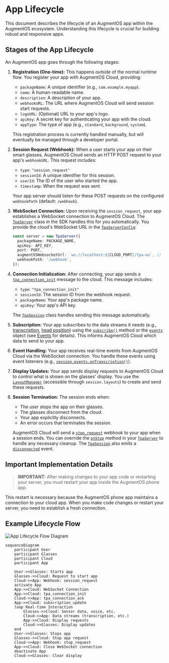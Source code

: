 # App Lifecycle


This document describes the lifecycle of an AugmentOS app within the AugmentOS ecosystem. Understanding this lifecycle is crucial for building robust and responsive apps.

## Stages of the App Lifecycle

An AugmentOS app goes through the following stages:

1.  **Registration (One-time):**  This happens *outside* of the normal runtime flow. You register your app with AugmentOS Cloud, providing:
    *   `packageName`: A unique identifier (e.g., `com.example.myapp`).
    *   `name`: A human-readable name.
    *   `description`: A description of your app.
    *   `webhookURL`: The URL where AugmentOS Cloud will send session start requests.
    *   `logoURL`: (Optional) URL to your app's logo.
    *   `apiKey`: A secret key for authenticating your app with the cloud.
    *   `appType`:  The type of app (e.g., `standard`, `background`, `system`).

    This registration process is currently handled manually, but will eventually be managed through a developer portal.

2.  **Session Request (Webhook):** When a user starts your app on their smart glasses, AugmentOS Cloud sends an HTTP POST request to your app's `webhookURL`. This request includes:

    *   `type`: `"session_request"`
    *   `sessionId`: A unique identifier for this session.
    *   `userId`:  The ID of the user who started the app.
    *   `timestamp`: When the request was sent.

    Your app server should listen for these POST requests on the configured `webhookPath` (default: `/webhook`).

3.  **WebSocket Connection:**  Upon receiving the `session_request`, your app establishes a WebSocket connection to AugmentOS Cloud. The [`TpaServer`](/reference/tpa-server) class in the SDK handles this for you automatically. You provide the cloud's WebSocket URL in the [`TpaServerConfig`](/reference/tpa-server#configuration):

    ```typescript
    const server = new TpaServer({
      packageName: PACKAGE_NAME,
      apiKey: API_KEY,
      port: PORT,
      augmentOSWebsocketUrl: `ws://localhost:${CLOUD_PORT}/tpa-ws`, // Or your cloud URL
      webhookPath: '/webhook',
    });
    ```

4.  **Connection Initialization:**  After connecting, your app sends a [`tpa_connection_init`](/reference/interfaces/message-types#tpaconnectioninit) message to the cloud. This message includes:

    *   `type`: `"tpa_connection_init"`
    *   `sessionId`:  The session ID from the webhook request.
    *   `packageName`:  Your app's package name.
    *   `apiKey`:  Your app's API key.

    The [`TpaSession`](/reference/tpa-session) class handles sending this message automatically.

5.  **Subscription:**  Your app subscribes to the data streams it needs (e.g., [transcription](/reference/interfaces/event-types#transcriptiondata), [head position](/reference/interfaces/event-types#headposition)) using the [`subscribe()`](/reference/tpa-session#subscribe) method or the [`events`](/reference/managers/event-manager) object (see [Events](./events) for details). This informs AugmentOS Cloud which data to send to your app.

6.  **Event Handling:**  Your app receives real-time events from AugmentOS Cloud via the WebSocket connection. You handle these events using event listeners (e.g., [`session.events.onTranscription()`](/reference/managers/event-manager#ontranscription)).

7.  **Display Updates:**  Your app sends display requests to AugmentOS Cloud to control what is shown on the glasses' display. You use the [`LayoutManager`](/reference/managers/layout-manager) (accessible through `session.layouts`) to create and send these requests.

8.  **Session Termination:**  The session ends when:

    *   The user stops the app on their glasses.
    *   The glasses disconnect from the cloud.
    *   Your app explicitly disconnects.
    *   An error occurs that terminates the session.

    AugmentOS Cloud will send a [`stop_request`](/reference/interfaces/webhook-types#stopwebhookrequest) webhook to your app when a session ends. You can override the [`onStop`](/reference/tpa-server#onstop-protected) method in your [`TpaServer`](/reference/tpa-server) to handle any necessary cleanup. The [`TpaSession`](/reference/tpa-session) also emits a [`disconnected`](/reference/managers/event-manager#ondisconnected) event.

## Important Implementation Details

> **IMPORTANT:** After making changes to your app code or restarting your server, you must restart your app inside the AugmentOS phone app.

This restart is necessary because the AugmentOS phone app maintains a connection to your cloud app. When you make code changes or restart your server, you need to establish a fresh connection.

## Example Lifecycle Flow

![App Lifecycle Flow Diagram](/img/app-lifecycle-flow.png)

```mermaid
sequenceDiagram
    participant User
    participant Glasses
    participant Cloud
    participant App

    User->>Glasses: Starts app
    Glasses->>Cloud: Request to start app
    Cloud->>App: Webhook: session_request
    activate App
    App->>Cloud: WebSocket Connection
    App->>Cloud: tpa_connection_init
    Cloud->>App: tpa_connection_ack
    App->>Cloud: subscription_update
    loop Real-time Interaction
        Glasses->>Cloud: Sensor data, voice, etc.
        Cloud->>App: Data streams (transcription, etc.)
        App->>Cloud: Display requests
        Cloud->>Glasses: Display updates
    end
    User->>Glasses: Stops app
    Glasses->>Cloud: Stop app request
    Cloud->>App: Webhook: stop_request
    App->>Cloud: Close WebSocket connection
    deactivate App
    Cloud->>Glasses: Clear display
```
